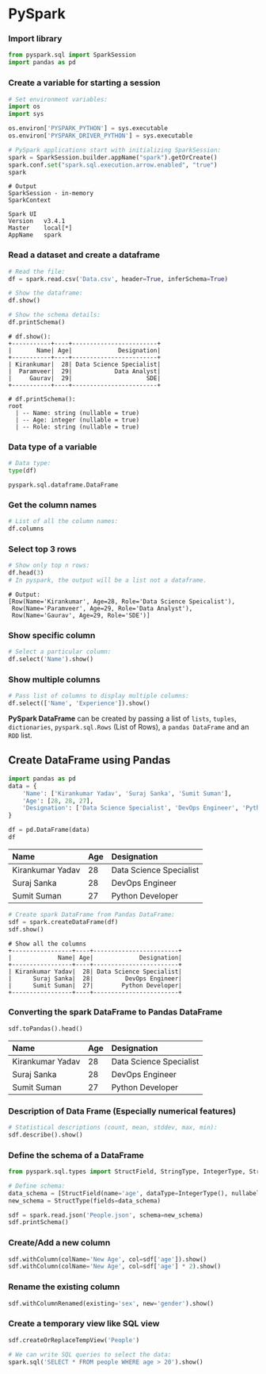 # PySpark

### Import library
```python
from pyspark.sql import SparkSession
import pandas as pd
```

### Create a variable for starting a session
```python
# Set environment variables:
import os
import sys

os.environ['PYSPARK_PYTHON'] = sys.executable
os.environ['PYSPARK_DRIVER_PYTHON'] = sys.executable

# PySpark applications start with initializing SparkSession:
spark = SparkSession.builder.appName("spark").getOrCreate()
spark.conf.set("spark.sql.execution.arrow.enabled", "true")
spark
```

```terminal
# Output
SparkSession - in-memory
SparkContext

Spark UI
Version   v3.4.1
Master    local[*]
AppName   spark
```

### Read a dataset and create a dataframe
```python
# Read the file: 
df = spark.read.csv('Data.csv', header=True, inferSchema=True)

# Show the dataframe:
df.show()

# Show the schema details:
df.printSchema()
```
```output
# df.show():
+-----------+----+------------------------+
|       Name| Age|             Designation|
+-----------+----+------------------------+
| Kirankumar|  28| Data Science Specialist|
|  Paramveer|  29|            Data Analyst|
|     Gaurav|  29|                     SDE|
+-----------+----+------------------------+

# df.printSchema():
root
  | -- Name: string (nullable = true)
  | -- Age: integer (nullable = true)
  | -- Role: string (nullable = true)
```

### Data type of a variable

```python
# Data type:
type(df)
```

```output
pyspark.sql.dataframe.DataFrame
```

### Get the column names
```python
# List of all the column names:
df.columns
```

### Select top 3 rows
```python
# Show only top n rows:
df.head(3)
# In pyspark, the output will be a list not a dataframe.
```
```terminal
# Output:
[Row(Name='Kirankumar', Age=28, Role='Data Science Speicalist'),
 Row(Name='Paramveer', Age=29, Role='Data Analyst'),
 Row(Name='Gaurav', Age=29, Role='SDE')]
```

### Show specific column
```python
# Select a particular column:
df.select('Name').show()
```

### Show multiple columns
```python
# Pass list of columns to display multiple columns:
df.select(['Name', 'Experience']).show()
```

**PySpark DataFrame** can be created by passing a list of `lists`, `tuples`, `dictionaries`, `pyspark.sql.Rows` (List of Rows), a `pandas DataFrame` and an `RDD` list.

## Create DataFrame using Pandas

```python
import pandas as pd
data = {
    'Name': ['Kirankumar Yadav', 'Suraj Sanka', 'Sumit Suman'],
    'Age': [28, 28, 27],
    'Designation': ['Data Science Specialist', 'DevOps Engineer', 'Python Developer']
}

df = pd.DataFrame(data)
df
```

Name|Age|Designation
:---|:---|:---
Kirankumar Yadav|28|Data Science Specialist
Suraj Sanka|28|DevOps Engineer
Sumit Suman|27|Python Developer

```python
# Create spark DataFrame from Pandas DataFrame:
sdf = spark.createDataFrame(df)
sdf.show()
```

```output
# Show all the columns
+-----------------+----+------------------------+
|             Name| Age|             Designation|
+-----------------+----+------------------------+
| Kirankumar Yadav|  28| Data Science Specialist|
|      Suraj Sanka|  28|         DevOps Engineer|
|      Sumit Suman|  27|        Python Developer|
+-----------------+----+------------------------+
```

### Converting the spark DataFrame to Pandas DataFrame 

```python
sdf.toPandas().head()
```

Name|Age|Designation
:---|:---|:---
Kirankumar Yadav|28|Data Science Specialist
Suraj Sanka|28|DevOps Engineer
Sumit Suman|27|Python Developer

### Description of Data Frame (Especially numerical features)

```python
# Statistical descriptions (count, mean, stddev, max, min):
sdf.describe().show()
```

### Define the schema of a DataFrame

```python
from pyspark.sql.types import StructField, StringType, IntegerType, StructType

# Define schema:
data_schema = [StructField(name='age', dataType=IntegerType(), nullabel=True), StructField(name='name', dataType=StringType(), nullable=True)]
new_schema = StructType(fields=data_schema)

sdf = spark.read.json('People.json', schema=new_schema)
sdf.printSchema()
```

### Create/Add a new column

```python
sdf.withColumn(colName='New Age', col=sdf['age']).show()
sdf.withColumn(colName='New Age', col=sdf['age'] * 2).show()
```


### Rename the existing column

```python
sdf.withColumnRenamed(existing='sex', new='gender').show()
```

### Create a temporary view like SQL view

```python
sdf.createOrReplaceTempView('People')

# We can write SQL queries to select the data:
spark.sql('SELECT * FROM people WHERE age > 20').show()
```
